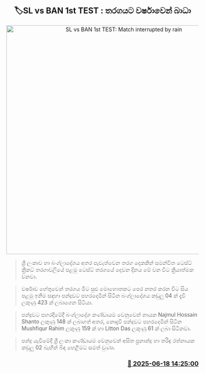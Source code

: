 <p align='center'><b><h2 align='center' title='SL vs BAN 1st TEST: Match interrupted by rain'>🏷SL vs BAN 1st TEST : තරගයට වර්ෂාවෙන් බාධා</h2></b></p>
<p align='center'><img src='https://helakuru.sgp1.cdn.digitaloceanspaces.com/esana/images/lib/sl-vs-ban-1st-test-new.jpg' width='600' alt='SL vs BAN 1st TEST: Match interrupted by rain'></p>

> ශ්‍රී ලංකාව හා බංග්ලාදේශය අතර පැවැත්වෙන තරග දෙකකින් සමන්විත ටෙස්ට් ක්‍රිකට් තරගාවලියේ පළමු ටෙස්ට් තරගයේ දෙවන දිනය මේ වන විට ක්‍රියාත්මක වනවා.

> වර්ෂාව හේතුවෙන් තරගය මීට සුළු මොහොතකට පෙර නතර කරන විට සිය පළමු ඉනිම සඳහා පන්දුවට පහරදෙමින් සිටින බංග්ලාදේශය කඩුලු 04 ක් දැවී ලකුණු 423 ක් ලබාගෙන සිටියා.

> පන්දුවට පහරදීමේදී බංග්ලාදේශ කණ්ඩායම වෙනුවෙන් නායක Najmul Hossain Shanto ලකුණු 148 ක් ලබාගත් අතර, නොදැවී පන්දුවට පහරදෙමින් සිටින Mushfiqur Rahim ලකුණු 159 ක් හා Litton Das ලකුණු 61 ක් ලබා සිටිනවා.

> පන්දු යැවීමේදී ශ්‍රී ලංකා කණ්ඩායම වෙනුවෙන් අසිත ප්‍රනාන්දු හා තරිඳු රත්නායක කඩුලු 02 බැඟින් බිඳ හෙළීමට සමත් වුණා.



<h3 align='right'><a href='https://www.helakuru.lk/esana/p/111132/'>📅 2025-06-18 14:25:00</a></h3>

